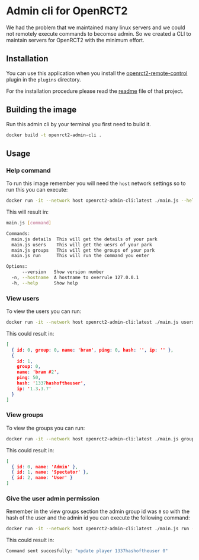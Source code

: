 # Admin cli for OpenRCT2

We had the problem that we maintained many linux servers and we could not remotely execute commands to becomse admin. So we created a CLI to maintain servers for OpenRCT2 with the minimum effort.

## Installation

You can use this application when you install the [openrct2-remote-control](https://github.com/CorySanin/openrct2-remote-control) plugin in the `plugins` directory.

For the installation procedure please read the [readme](https://github.com/CorySanin/openrct2-remote-control/blob/master/README.md) file of that project.


## Building the image

Run this admin cli by your terminal you first need to build it.

```bash
docker build -t openrct2-admin-cli .   
```


## Usage

### Help command

To run this image remember you will need the `host` network settings so to run this you can execute:

```bash
docker run -it --network host openrct2-admin-cli:latest ./main.js --help
```

This will result in:

```bash
main.js [command]

Commands:
  main.js details  This will get the details of your park
  main.js users    This will get the uesrs of your park
  main.js groups   This will get the groups of your park
  main.js run      This will run the command you enter

Options:
      --version   Show version number                                  [boolean]
  -n, --hostname  A hostname to overrule 127.0.0.1                      [string]
  -h, --help      Show help                                            [boolean]
```

### View users

To view the users you can run:

```bash
docker run -it --network host openrct2-admin-cli:latest ./main.js users
```

This could result in:

```json
[
  { id: 0, group: 0, name: 'bram', ping: 0, hash: '', ip: '' },
  {
    id: 1,
    group: 0,
    name: 'bram #2',
    ping: 50,
    hash: '1337hashoftheuser',
    ip: '1.3.3.7'
  }
]
```

### View groups

To view the groups you can run:

```bash
docker run -it --network host openrct2-admin-cli:latest ./main.js groups
```

This could result in:

```json
[
  { id: 0, name: 'Admin' },
  { id: 1, name: 'Spectator' },
  { id: 2, name: 'User' }
]
```

### Give the user admin permission

Remember in the view groups section the admin group id was `0` so with the hash of the user and the admin id you can execute the following command:

```bash
docker run -it --network host openrct2-admin-cli:latest ./main.js run -c "update player 1337hashoftheuser 0"
```

This could result in:

```bash
Command sent succesfully: "update player 1337hashoftheuser 0"
```
